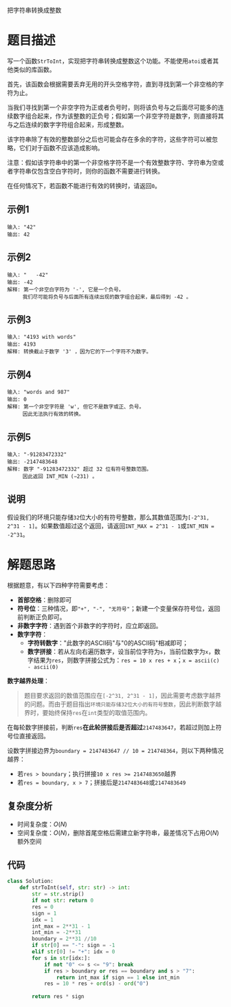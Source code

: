 把字符串转换成整数

# 题目描述

写一个函数`StrToInt`，实现把字符串转换成整数这个功能。不能使用`atoi`或者其他类似的库函数。

首先，该函数会根据需要丢弃无用的开头空格字符，直到寻找到第一个非空格的字符为止。

当我们寻找到第一个非空字符为正或者负号时，则将该负号与之后面尽可能多的连续数字组合起来，作为该整数的正负号；假如第一个非空字符是数字，则直接将其与之后连续的数字字符组合起来，形成整数。

该字符串除了有效的整数部分之后也可能会存在多余的字符，这些字符可以被忽略，它们对于函数不应该造成影响。

注意：假如该字符串中的第一个非空格字符不是一个有效整数字符、字符串为空或者字符串仅包含空白字符时，则你的函数不需要进行转换。

在任何情况下，若函数不能进行有效的转换时，请返回`0`。

## 示例1

```
输入: "42"
输出: 42
```

## 示例2

```
输入: "   -42"
输出: -42
解释: 第一个非空白字符为 '-', 它是一个负号。
     我们尽可能将负号与后面所有连续出现的数字组合起来，最后得到 -42 。
```

## 示例3

```
输入: "4193 with words"
输出: 4193
解释: 转换截止于数字 '3' ，因为它的下一个字符不为数字。
```

## 示例4

```
输入: "words and 987"
输出: 0
解释: 第一个非空字符是 'w', 但它不是数字或正、负号。
     因此无法执行有效的转换。
```

## 示例5

```
输入: "-91283472332"
输出: -2147483648
解释: 数字 "-91283472332" 超过 32 位有符号整数范围。 
     因此返回 INT_MIN (−231) 。
```

## 说明

假设我们的环境只能存储`32`位大小的有符号整数，那么其数值范围为`[-2^31, 2^31 - 1]`。如果数值超过这个返回，请返回`INT_MAX = 2^31 - 1`或`INT_MIN = -2^31`。

# 解题思路

根据题意，有以下四种字符需要考虑：

- **首部空格**：删除即可
- **符号位**：三种情况，即`"+", "-", "无符号"`；新建一个变量保存符号位，返回前判断正负即可。
- **非数字字符**：遇到首个非数字的字符时，应立即返回。
- **数字字符**：
  - **字符转数字**："此数字的ASCII码"与"0的ASCII码"相减即可；
  - **数字拼接**：若从左向右遍历数字，设当前位字符为`s`，当前位数字为`x`，数字结果为`res`，则数字拼接公式为：`res = 10 x res + x`；`x = ascii(c) - ascii(0)`

**数字越界处理**：

> 题目要求返回的数值范围应在`[-2^31, 2^31 - 1]`，因此需要考虑数字越界的问题。而由于题目指出`环境只能存储32位大小的有符号整数`，因此判断数字越界时，要始终保持`res`在`int`类型的取值范围内。

在每轮数字拼接前，判断`res`**在此轮拼接后是否超过**`2147483647`，若超过则加上符号位直接返回。

设数字拼接边界为`boundary = 2147483647 // 10 = 214748364`，则以下两种情况越界：

- 若`res > boundary`；执行拼接`10 x res >= 2147483650`越界
- 若`res = boundary, x > 7`；拼接后是`2147483648`或`2147483649`

## 复杂度分析

- 时间复杂度：$O(N)$
- 空间复杂度：$O(N)$，删除首尾空格后需建立新字符串，最差情况下占用$O(N)$额外空间

## 代码

```python
class Solution:
    def strToInt(self, str: str) -> int:
        str = str.strip()
        if not str: return 0
        res = 0
        sign = 1
        idx = 1
        int_max = 2**31 - 1
        int_min = -2**31
        boundary = 2**31 //10
        if str[0] == "-": sign = -1
        elif str[0] != "+": idx = 0
        for s in str[idx:]:
            if not "0" <= s <= "9": break
            if res > boundary or res == boundary and s > "7":
                return int_max if sign == 1 else int_min
            res = 10 * res + ord(s) - ord("0")
        
        return res * sign
```

